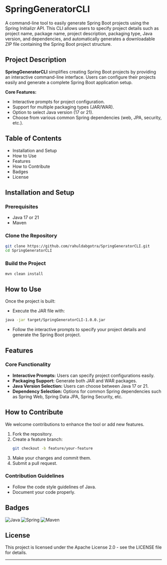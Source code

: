 # SpringGeneratorCLI

A command-line tool to easily generate Spring Boot projects using the Spring Initializr API. This CLI allows users to specify project details such as project name, package name, project description, packaging type, Java version, and dependencies, and automatically generates a downloadable ZIP file containing the Spring Boot project structure.

## Project Description
**SpringGeneratorCLI** simplifies creating Spring Boot projects by providing an interactive command-line interface. Users can configure their projects easily and generate a complete Spring Boot application setup.

**Core Features:**
- Interactive prompts for project configuration.
- Support for multiple packaging types (JAR/WAR).
- Option to select Java version (17 or 21).
- Choose from various common Spring dependencies (web, JPA, security, etc.).

## Table of Contents
- Installation and Setup
- How to Use
- Features
- How to Contribute
- Badges
- License

## Installation and Setup

### Prerequisites
- Java 17 or 21
- Maven

### Clone the Repository
```bash
git clone https://github.com/rahuldabgotra/SpringGeneratorCLI.git
cd SpringGeneratorCLI
```

### Build the Project
```bash
mvn clean install
```

## How to Use
Once the project is built:

- Execute the JAR file with:
```bash
java -jar target/SpringGeneratorCLI-1.0.0.jar
```

- Follow the interactive prompts to specify your project details and generate the Spring Boot project.

## Features

### Core Functionality
- **Interactive Prompts:** Users can specify project configurations easily.
- **Packaging Support:** Generate both JAR and WAR packages.
- **Java Version Selection:** Users can choose between Java 17 or 21.
- **Dependency Selection:** Options for common Spring dependencies such as Spring Web, Spring Data JPA, Spring Security, etc.

## How to Contribute
We welcome contributions to enhance the tool or add new features.

1. Fork the repository.
2. Create a feature branch:
   ```bash
   git checkout -b feature/your-feature
   ```
3. Make your changes and commit them.
4. Submit a pull request.

### Contribution Guidelines
- Follow the code style guidelines of Java.
- Document your code properly.

## Badges
![Java](https://img.shields.io/badge/Java-17%2F21-brightgreen) ![Spring](https://img.shields.io/badge/Spring-Boot-blue) ![Maven](https://img.shields.io/badge/Maven-3.2.0-orange)

## License
This project is licensed under the Apache License 2.0 - see the LICENSE file for details.

---
